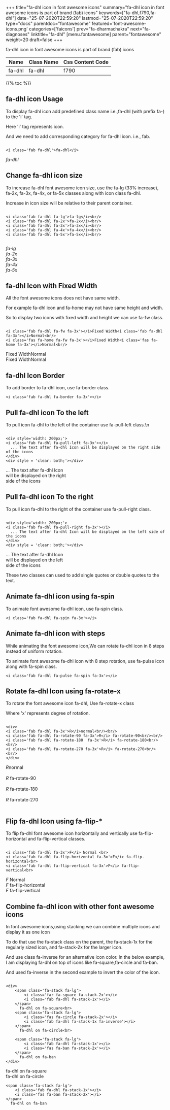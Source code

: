+++
title="fa-dhl icon in font awesome icons"
summary="fa-dhl icon in font awesome icons is part of brand (fab) icons"
keywords=["fa-dhl,f790,fa-dhl"]
date="25-07-2020T22:59:20"
lastmod="25-07-2020T22:59:20"
type="docs"
parentdoc="fontawesome"
featured='font-awesome-icons.png'
categories=['faicons']
prev="fa-dharmachakra"
next="fa-diagnoses"
linktitle="fa-dhl"
[menu.fontawesome]
parent="fontawesome"
weight=20
draft=false
+++


fa-dhl icon in font awesome icons is part of brand (fab) icons

<div class='table-responsive'><table class='table'><thead><tr><th>Name</th><th>Class Name</th><th>Css Content Code</th></tr></thead><tbody><tr><td>fa-dhl</td><td>fa-dhl</td><td>f790</td></tr></tbody></table></div>


{{% toc %}}


## fa-dhl icon Usage

To display fa-dhl icon add predefined class name i.e.,fa-dhl (with prefix fa-) to the 'i' tag.

Here 'i' tag represents icon.

And we need to add corresponding category for fa-dhl icon. i.e., fab.


```

<i class='fab fa-dhl'>fa-dhl</i>
```

<i class='fab fa-dhl'>fa-dhl</i>




## Change fa-dhl icon size
To increase fa-dhl font awesome icon size, use the fa-lg (33% increase), fa-2x, fa-3x, fa-4x, or fa-5x classes along with icon class fa-dhl.

Increase in icon size will be relative to their parent container. 

```

<i class='fab fa-dhl fa-lg'>fa-lg</i><br/>
<i class='fab fa-dhl fa-2x'>fa-2x</i><br/>
<i class='fab fa-dhl fa-3x'>fa-3x</i><br/>
<i class='fab fa-dhl fa-4x'>fa-4x</i><br/>
<i class='fab fa-dhl fa-5x'>fa-5x</i><br/>
            
```

<i class='fab fa-dhl fa-lg'>fa-lg</i><br/>
<i class='fab fa-dhl fa-2x'>fa-2x</i><br/>
<i class='fab fa-dhl fa-3x'>fa-3x</i><br/>
<i class='fab fa-dhl fa-4x'>fa-4x</i><br/>
<i class='fab fa-dhl fa-5x'>fa-5x</i><br/>
            



## fa-dhl Icon with Fixed Width 

All the font awesome icons does not have same width.

For example fa-dhl icon and fa-home may not have same height and width.

So to display two icons with fixed width and height we can use fa-fw class.


```

<i class='fab fa-dhl fa-fw fa-3x'></i>Fixed Width<i class='fab fa-dhl fa-3x'></i>Normal<br/>
<i class='fas fa-home fa-fw fa-3x'></i>Fixed Width<i class='fas fa-home fa-3x'></i>Normal<br/>
```

<i class='fab fa-dhl fa-fw fa-3x'></i>Fixed Width<i class='fab fa-dhl fa-3x'></i>Normal<br/>
<i class='fas fa-home fa-fw fa-3x'></i>Fixed Width<i class='fas fa-home fa-3x'></i>Normal<br/>



## fa-dhl Icon Border 

To add border to fa-dhl icon, use fa-border class.


```
<i class='fab fa-dhl fa-border fa-3x'></i>

```
<i class='fab fa-dhl fa-border fa-3x'></i>





## Pull fa-dhl icon To the left

To pull icon fa-dhl to the left of the container use fa-pull-left class.\n

```

<div style='width: 200px;'>
<i class='fab fa-dhl fa-pull-left fa-3x'></i>
  ... The text after fa-dhl Icon will be displayed on the right side of the icons
</div>
<div style = 'clear: both;'></div>
```

<div style='width: 200px;'>
<i class='fab fa-dhl fa-pull-left fa-3x'></i>
  ... The text after fa-dhl Icon will be displayed on the right side of the icons
</div>
<div style = 'clear: both;'></div>




## Pull fa-dhl icon To the right
To pull icon fa-dhl to the right of the container use fa-pull-right class.

```

<div style='width: 200px;'>
<i class='fab fa-dhl fa-pull-right fa-3x'></i>
  ... The text after fa-dhl Icon will be displayed on the left side of the icons
</div>
<div style = 'clear: both;'></div>
```

<div style='width: 200px;'>
<i class='fab fa-dhl fa-pull-right fa-3x'></i>
  ... The text after fa-dhl Icon will be displayed on the left side of the icons
</div>
<div style = 'clear: both;'></div>

These two classes can used to add single quotes or double quotes to the text.


## Animate fa-dhl icon using fa-spin
To animate font awesome fa-dhl icon, use fa-spin class.

```
<i class='fab fa-dhl fa-spin fa-3x'></i>
```
<i class='fab fa-dhl fa-spin fa-3x'></i>




## Animate fa-dhl icon with steps
While animating the font awesome icon,We can rotate fa-dhl icon in 8 steps instead of uniform rotation.

To animate font awesome fa-dhl icon with 8 step rotation, use fa-pulse icon along with fa-spin class.


```
<i class='fab fa-dhl fa-pulse fa-spin fa-3x'></i>

```
<i class='fab fa-dhl fa-pulse fa-spin fa-3x'></i>





## Rotate fa-dhl Icon using fa-rotate-x
To rotate the font awesome icon fa-dhl, Use fa-rotate-x class

Where 'x' represents degree of rotation.


```

<div>
<i class='fab fa-dhl fa-3x'>R</i>normal<br/><br/>
<i class='fab fa-dhl fa-rotate-90 fa-3x'>R</i> fa-rotate-90<br/><br/> 
<i class='fab fa-dhl fa-rotate-180  fa-3x'>R</i> fa-rotate-180<br/><br/> 
<i class='fab fa-dhl fa-rotate-270 fa-3x'>R</i> fa-rotate-270<br/><br/>
</div>
```

<div>
<i class='fab fa-dhl fa-3x'>R</i>normal<br/><br/>
<i class='fab fa-dhl fa-rotate-90 fa-3x'>R</i> fa-rotate-90<br/><br/> 
<i class='fab fa-dhl fa-rotate-180  fa-3x'>R</i> fa-rotate-180<br/><br/> 
<i class='fab fa-dhl fa-rotate-270 fa-3x'>R</i> fa-rotate-270<br/><br/>
</div>




## Flip fa-dhl Icon using fa-flip-*
To flip fa-dhl font awesome icon horizontally and vertically use fa-flip-horizontal and fa-flip-vertical classes. 

```

<i class='fab fa-dhl fa-3x'>F</i> Normal <br>
<i class='fab fa-dhl fa-flip-horizontal fa-3x'>F</i> fa-flip-horizontal<br>
<i class='fab fa-dhl fa-flip-vertical fa-3x'>F</i> fa-flip-vertical<br>
```

<i class='fab fa-dhl fa-3x'>F</i> Normal <br>
<i class='fab fa-dhl fa-flip-horizontal fa-3x'>F</i> fa-flip-horizontal<br>
<i class='fab fa-dhl fa-flip-vertical fa-3x'>F</i> fa-flip-vertical<br>




## Combine fa-dhl icon with other font awesome icons
In font awesome icons,using stacking we can combine multiple icons and display it as one icon 

To do that use the fa-stack class on the parent, the fa-stack-1x for the regularly sized icon, and fa-stack-2x for the larger icon.

And use class fa-inverse for an alternative icon color. 
In the below example, I am displaying fa-dhl on top of icons like fa-square,fa-circle and fa-ban.

And used fa-inverse in the second example to invert the color of the icon.

```

<div>
    <span class='fa-stack fa-lg'>
        <i class='far fa-square fa-stack-2x'></i>
        <i class='fab fa-dhl fa-stack-1x'></i>
    </span>
      fa-dhl on fa-square<br>
    <span class='fa-stack fa-lg'>
        <i class='fas fa-circle fa-stack-2x'></i>
        <i class='fab fa-dhl fa-stack-1x fa-inverse'></i>
    </span>
      fa-dhl on fa-circle<br>

    <span class='fa-stack fa-lg'>
        <i class='fab fa-dhl fa-stack-1x'></i>
        <i class='fas fa-ban fa-stack-2x'></i>
    </span>
      fa-dhl on fa-ban
</div>
```

<div>
    <span class='fa-stack fa-lg'>
        <i class='far fa-square fa-stack-2x'></i>
        <i class='fab fa-dhl fa-stack-1x'></i>
    </span>
      fa-dhl on fa-square<br>
    <span class='fa-stack fa-lg'>
        <i class='fas fa-circle fa-stack-2x'></i>
        <i class='fab fa-dhl fa-stack-1x fa-inverse'></i>
    </span>
      fa-dhl on fa-circle<br>

    <span class='fa-stack fa-lg'>
        <i class='fab fa-dhl fa-stack-1x'></i>
        <i class='fas fa-ban fa-stack-2x'></i>
    </span>
      fa-dhl on fa-ban
</div>






